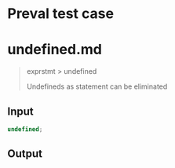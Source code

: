 # Preval test case

# undefined.md

> exprstmt > undefined
>
> Undefineds as statement can be eliminated

## Input

`````js filename=intro
undefined;
`````

## Output

`````js filename=intro

`````
